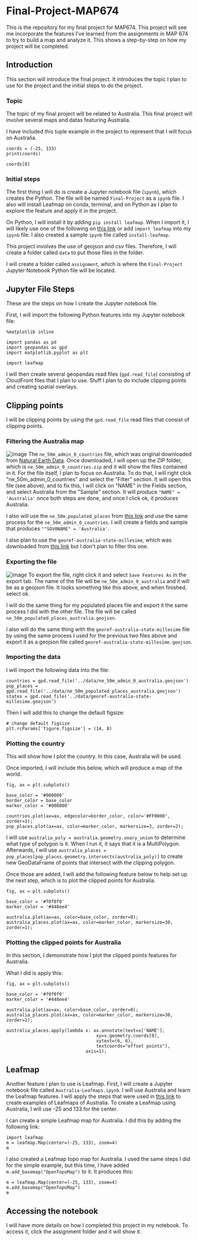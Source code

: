 # Final-Project-MAP674
This is the repository for my final project for MAP674. This project will see me incorporate the features I've learned from the assignments in MAP 674 to try to build a map and analyze it. This shows a step-by-step on how my project will be completed.

## Introduction
This section will introduce the final project. It introduces the topic I plan to use for the project and the initial steps to do the project.

### Topic
The topic of my final project will be related to Australia. This final project will involve several maps and datas featuring Australia.

I have included this tuple example in the project to represent that I will focus on Australia.
```
coords = (-25, 133)
print(coords)

coords[0]
```

### Initial steps
The first thing I will do is create a Jupyter notebook file (`ipynb`), which creates the Python. The file will be named `Final-Project` as a `ipynb` file. I also will install Leafmap on conda, terminal, and on Python as I plan to explore the feature and apply it in the project.

On Python, I will install it by adding `pip install leafmap`. When I import it, I will likely use one of the following on <a href="https://leafmap.org/get-started/">this link</a> or add `import leafmap` into my `ipynb` file. I also created a sample `ipynb` file called `install-leafmap`.

This project involves the use of geojson and csv files. Therefore, I will create a folder called `data` to put those files in the folder.

I will create a folder called `assignment`, which is where the `Final-Project` Jupyter Notebook Python file will be located.

## Jupyter File Steps
These are the steps on how I create the Jupyter notebook file.

First, I will import the following Python features into my Jupyter notebook file:

```
%matplotlib inline

import pandas as pd
import geopandas as gpd
import matplotlib.pyplot as plt

import leafmap
```

I will then create several geopandas read files (`gpd.read_file`) consisting of CloudFront files that I plan to use. Stuff I plan to do include clipping points and creating spatial overlays.

## Clipping points
I will be clipping points by using the `gpd.read_file` read files that consist of clipping points.

### Filtering the Australia map
![image](screenshots/Query-Builder.png)
The `ne_50m_admin_0_countries` file, which was original downloaded from <a href="https://www.naturalearthdata.com/downloads/50m-cultural-vectors/50m-admin-0-countries-2/">Natural Earth Data</a>. Once downloaded, I will open up the ZIP folder, which is `ne_50m_admin_0_countries.zip` and it will show the files contained in it. For the file itself, I plan to focus on Australia. To do that, I will right click "ne_50m_admin_0_countries" and select the "Filter" section. It will open this file (see above), and to fix this, I will click on "NAME" in the Fields section, and select Australia from the "Sample" section. It will produce `"NAME" = 'Australia'` once both steps are done, and once I click ok, it produces Australia.

I also will use the `ne_50m_populated_places` from <a href="https://www.naturalearthdata.com/downloads/50m-cultural-vectors/50m-populated-places/">this link</a> and use the same process for the `ne_50m_admin_0_countries`. I will create a fields and sample that produces `""SOV0NAME" = 'Australia'`. 

I also plan to use the `georef-australia-state-millesime`, which was downloaded from <a href="https://data.opendatasoft.com/explore/dataset/georef-australia-state@public/export/?flg=en-us">this link</a> but I don't plan to filter this one.

### Exporting the file
![image](screenshots/Exporting.png)
To export the file, right click it and select `Save Features As` in the export tab. The name of the file will be `ne_50m_admin_0_australia` and it will be as a geojson file. It looks something like this above, and when finished, select ok.

I will do the same thing for my populated places file and export it the same process I did with the other file. The file will be called `ne_50m_populated_places_australia.geojson`.

I also will do the same thing with the `georef-australia-state-millesime` file by using the same process I used for the previous two files above and export it as a geojson file called `georef-australia-state-millesime.geojson`.

### Importing the data
I will import the following data into the file:
```
countries = gpd.read_file('../data/ne_50m_admin_0_australia.geojson')
pop_places = gpd.read_file('../data/ne_50m_populated_places_australia.geojson')
states = gpd.read_file('../data/georef-australia-state-millesime.geojson')
```

Then I will add this to change the default figsize:
```
# change default figsize
plt.rcParams['figure.figsize'] = (14, 8)
```

### Plotting the country
This will show how I plot the country. In this case, Australia will be used.

Once imported, I will include this below, which will produce a map of the world.

```
fig, ax = plt.subplots()

base_color = '#000000'
border_color = base_color
marker_color = '#000000'

countries.plot(ax=ax, edgecolor=border_color, color='#FF0000', zorder=1);
pop_places.plot(ax=ax, color=marker_color, markersize=3, zorder=2);
```

I will use `australia_poly = australia.geometry.unary_union` to determine what type of polygon is it. When I run it, it says that it is a MultiPolygon. Afterwards, I will use `australia_places = pop_places[pop_places.geometry.intersects(australia_poly)]` to create new GeoDataFrame of points that intersect with the clipping polygon.

Once those are added, I will add the following feature below to help set up the next step, which is to plot the clipped points for Australia.
```
fig, ax = plt.subplots()

base_color = '#f0f0f0'
marker_color = '#448ee4'

australia.plot(ax=ax, color=base_color, zorder=0);
australia_places.plot(ax=ax, color=marker_color, markersize=30, zorder=1);
```

### Plotting the clipped points for Australia
In this section, I demonstrate how I plot the clipped points features for Australia.

What I did is apply this:
```
fig, ax = plt.subplots()

base_color = '#f0f0f0'
marker_color = '#448ee4'

australia.plot(ax=ax, color=base_color, zorder=0);
australia_places.plot(ax=ax, color=marker_color, markersize=30, zorder=1);

australia_places.apply(lambda x: ax.annotate(text=x['NAME'],
                                  xy=x.geometry.coords[0],
                                  xytext=(6, 6),
                                  textcoords="offset points"),
                              axis=1);
```

## Leafmap
Another feature I plan to use is Leafmap. First, I will create a Jupyter notebook file called `Australia-Leafmaps.ipynb`. I will use Australia and learn the Leafmap features. I will apply the steps that were used in <a href="https://leafmap.org/">this link</a> to create examples of Leafmaps of Australia. To create a Leafmap using Australia, I will use -25 and 133 for the center.

I can create a simple Leafmap map for Australia. I did this by adding the following link:
```
import leafmap
m = leafmap.Map(center=(-25, 133), zoom=4)
m
```

I also created a Leafmap topo map for Australia. I used the same steps I did for the simple example, but this time, I have added `m.add_basemap("OpenTopoMap")` to it. It produces this:
```
m = leafmap.Map(center=(-25, 133), zoom=4)
m.add_basemap("OpenTopoMap")
m
```

## Accessing the notebook
I will have more details on how I completed this project in my notebook. To access it, click the assignment folder and it will show it.